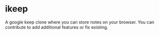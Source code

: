 # ikeep
A google keep clone where you can store notes on your browser. You can contribute to add additional features or fix existing.
